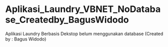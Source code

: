 # Aplikasi_Laundry_VBNET_NoDatabase_Createdby_BagusWidodo
Aplikasi Laundry Berbasis Dekstop belum menggunakan database (Created by : Bagus Widodo)
